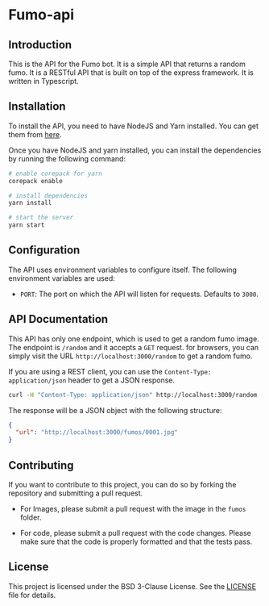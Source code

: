 # Fumo-api

## Introduction

This is the API for the Fumo bot. It is a simple API that returns a random fumo. It is a RESTful API that is built on top of the express framework. It is written in Typescript.

## Installation

To install the API, you need to have NodeJS and Yarn installed. You can get them from [here](https://nodejs.org/en/download/).

Once you have NodeJS and yarn installed, you can install the dependencies by running the following command:

```bash
# enable corepack for yarn
corepack enable

# install dependencies
yarn install

# start the server
yarn start
```

## Configuration

The API uses environment variables to configure itself. The following environment variables are used:

- `PORT`: The port on which the API will listen for requests. Defaults to `3000`.

## API Documentation

This API has only one endpoint, which is used to get a random fumo image. The endpoint is `/random` and it accepts a `GET` request. for browsers, you can simply visit the URL `http://localhost:3000/random` to get a random fumo.

If you are using a REST client, you can use the `Content-Type: application/json` header to get a JSON response.

```bash
curl -H "Content-Type: application/json" http://localhost:3000/random
```

The response will be a JSON object with the following structure:

```json
{
  "url": "http://localhost:3000/fumos/0001.jpg"
}
```

## Contributing

If you want to contribute to this project, you can do so by forking the repository and submitting a pull request.

- For Images, please submit a pull request with the image in the `fumos` folder.

- For code, please submit a pull request with the code changes. Please make sure that the code is properly formatted and that the tests pass.

## License

This project is licensed under the BSD 3-Clause License. See the [LICENSE](LICENSE) file for details.
